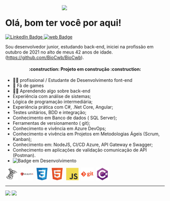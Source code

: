 <img src = "https://media.giphy.com/media/iIqmM5tTjmpOB9mpbn/giphy.gif" width = "325px" align = "right">

#  Olá, bom ter você por aqui!
  <div id="badges">
  <a href = "https://www.linkedin.com/in/fabio-augusto-santos-a148b12b">
    <img src="https://img.shields.io/badge/LinkedIn-blue?style=for-the-badge&logo=linkedin&logoColor=white" alt="LinkedIn Badge"/>
  </a>
  <a href = "https://www.frontendmentor.io/profile/BioCwb">
  <img src="https://img.shields.io/badge/frontendmentor-red?style=for-the-badge&logo=youtube&logoColor=white" alt="web Badge"/>
  </a>
</div>

Sou desenvolvedor junior, estudando back-end, iniciei na profissão em outubro de 2021 no alto de meus 42 anos de idade.(https://github.com/BioCwb/BioCwb).
 <br>
 <h4 align="center"> 
    :construction:  Projeto em construção  :construction:
</h4>


- 🐱‍👤 profissional / Estudante de Desenvolvimento font-end 
- 💙 Fã de games
- 👩‍💻 Aprendendo algo sobre back-end
- Experiência com análise de sistemas;
- Lógica de programação intermediária;
- Experiência prática com C#, .Net Core, Angular;
- Testes unitários, BDD e integração;
- Conhecimento em Banco de dados ( SQL Server);
- Ferramentas de versionamento ( git);
- Conhecimento e vivência em Azure DevOps;
- Conhecimento e vivência em Projetos em Metodologias Ágeis (Scrum, Kanban);
- Conhecimento em: NodeJS, CI/CD Azure, API Gateway e Swagger;
- Conhecimento em aplicações de validação comunicação de API (Postman).
- ![Badge em Desenvolvimento](http://img.shields.io/static/v1?label=STATUS&message=EM%20DESENVOLVIMENTO&color=GREEN&style=for-the-badge)

<div>
  <img src="https://github.com/devicons/devicon/blob/master/icons/microsoftsqlserver/microsoftsqlserver-plain.svg" title="SQL" alt="SQL" width="40" height="40"/>&nbsp;
  <img src="https://github.com/devicons/devicon/blob/master/icons/angularjs/angularjs-original-wordmark.svg" title="angularjs" alt="angularjs" width="40" height="40"/>&nbsp;
  <img src="https://github.com/devicons/devicon/blob/master/icons/css3/css3-original.svg" title="css" alt="css" width="40" height="40"/>&nbsp;
  <img src="https://github.com/devicons/devicon/blob/master/icons/html5/html5-original.svg" title="HTML5" alt="HTML" width="40" height="40"/>&nbsp;
  <img src="https://github.com/devicons/devicon/blob/master/icons/javascript/javascript-original.svg" title="JavaScript" alt="JavaScript" width="40" height="40"/>&nbsp;
  <img src="https://github.com/devicons/devicon/blob/master/icons/git/git-plain-wordmark.svg" title="git" alt="git" width="40" height="40"/>&nbsp;
  <img src="https://github.com/devicons/devicon/blob/master/icons/csharp/csharp-original.svg" title="csharp" alt="csharp" width="40" height="40"/>&nbsp;
       
  
</div>

---


<div align = "left">
<img height = "200em" src="https://github-readme-stats.vercel.app/api/top-langs/?username=BioCwb&show_icons=true&theme=bear&count_private=true"/>
<img height = "200em" src="https://github-readme-stats.vercel.app/api?username=BioCwb&show_icons=true&show_icons=true&theme=bear&count_private=true" />
</div>
